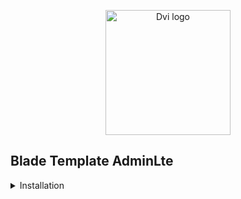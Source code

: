 <p align="center"><a href="https://seguroeventos.com.br" target="_blank"><img src="https://avatars.githubusercontent.com/u/100489390?s=200" width="200" alt="Dvi logo"></a></p>

## Blade Template AdminLte

<details>
<summary>Installation</summary>
<fieldset>
<legend>INSTALLATION</legend>
Install the project in Dev mode

```
composer require dvi/blade_adminlte-module --dev
```
<hr>

You can install the full theme, or you can install only what you need

To install the full theme, publish all components. They will be installed in the namespace resources\views\modules\lte
```
publish vendor:publish --tag=adminlte-theme
```

To install each component separately, publish the desired component.
```
publish vendor:publish --tag=lte.form.input
```

</fieldset>

</details>
